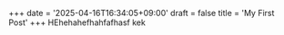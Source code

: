 +++
date = '2025-04-16T16:34:05+09:00'
draft = false
title = 'My First Post'
+++
HEhehahefhahfafhasf kek
